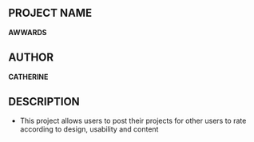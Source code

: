 ## PROJECT NAME 
**AWWARDS**


## AUTHOR 
**CATHERINE**

## DESCRIPTION
- This project allows users to post their projects for other users to rate according to design, usability and content 